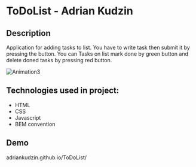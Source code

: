 # ToDoList - Adrian Kudzin
## Description
Application for adding tasks to list. You have to write task then submit it by pressing the button. You can Tasks on list mark done by green button and delete doned tasks by pressing red button.

![Animation3](https://github.com/AdrianKudzin/ToDoList/assets/106032420/407c6da8-018a-4d73-8d8f-45d827e86dfe)
## Technologies used in project:
- HTML
- CSS
- Javascript
- BEM convention
## Demo
adriankudzin.github.io/ToDoList/
